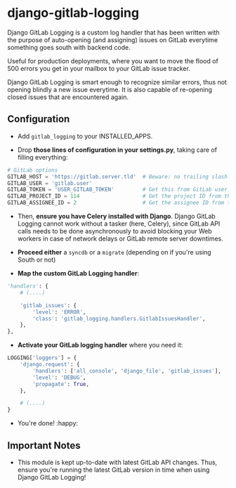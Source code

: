 django-gitlab-logging
=====================

Django GitLab Logging is a custom log handler that has been written with the purpose of auto-opening (and assigning) issues on GitLab everytime something goes south with backend code.

Useful for production deployments, where you want to move the flood of 500 errors you get in your mailbox to your GitLab issue tracker.

Django GitLab Logging is smart enough to recognize similar errors, thus not opening blindly a new issue everytime. It is also capable of re-opening closed issues that are encountered again.

## Configuration

* Add `gitlab_logging` to your INSTALLED_APPS.

* Drop **those lines of configuration in your settings.py**, taking care of filling everything:

```python
# GitLab options
GITLAB_HOST = 'https://gitlab.server.tld'  # Beware: no trailing slash there!
GITLAB_USER = 'gitlab.user'
GITLAB_TOKEN = 'USER_GITLAB_TOKEN'         # Get this from GitLab user account information
GITLAB_PROJECT_ID = 114                    # Get the project ID from the DB
GITLAB_ASSIGNEE_ID = 2                     # Get the assignee ID from the DB (optional, you can drop this parameter)
```

* Then, **ensure you have Celery installed with Django**. Django GitLab Logging cannot work without a tasker (here, Celery), since GitLab API calls needs to be done asynchronously to avoid blocking your Web workers in case of network delays or GitLab remote server downtimes.

* **Proceed either** a `syncdb` or a `migrate` (depending on if you're using South or not)

* **Map the custom GitLab Logging handler**:

```python
'handlers': {
    # (....)

    'gitlab_issues': {
        'level': 'ERROR',
        'class': 'gitlab_logging.handlers.GitlabIssuesHandler',
    },
},
```

* **Activate your GitLab logging handler** where you need it:

```python
LOGGING['loggers'] = {
    'django.request': {
        'handlers': ['all_console', 'django_file', 'gitlab_issues'],
        'level': 'DEBUG',
        'propagate': True,
    },

    # (....)
}
```

* You're done! :happy:

## Important Notes

* This module is kept up-to-date with latest GitLab API changes. Thus, ensure you're running the latest GitLab version in time when using Django GitLab Logging!